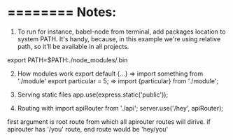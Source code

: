 ========
Notes:
========

1. To run for instance, babel-node from terminal, add packages location to system PATH. It's handy, because, in
this example we're using relative path, so it'll be available in all projects.

export PATH=$PATH:./node_modules/.bin

2. How modules work
  export default {...} => import something from './module'
  export particular = 5; => import {particular} from './module';

3. Serving static files
app.use(express.static('public'));

4. Routing with
import apiRouter from './api';
server.use('/hey', apiRouter);

first argument is root route from which all apirouter routes will dirive.
if apirouter has '/you' route, end route would be 'hey/you'

